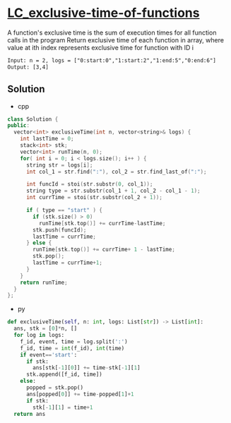 # [LC_exclusive-time-of-functions](https://leetcode.com/problems/exclusive-time-of-functions)

A function's exclusive time is the sum of execution times for all function calls in the program
Return exclusive time of each function in array, where value at ith index represents exclusive time for function with ID i



```txt
Input: n = 2, logs = ["0:start:0","1:start:2","1:end:5","0:end:6"]
Output: [3,4]
```

## Solution

* cpp

```cpp
class Solution {
public:
  vector<int> exclusiveTime(int n, vector<string>& logs) {
    int lastTime = 0;
    stack<int> stk;
    vector<int> runTime(n, 0);
    for( int i = 0; i < logs.size(); i++ ) {
      string str = logs[i];
      int col_1 = str.find(":"), col_2 = str.find_last_of(":");

      int funcId = stoi(str.substr(0, col_1));
      string type = str.substr(col_1 + 1, col_2 - col_1 - 1);
      int currTime = stoi(str.substr(col_2 + 1));

      if ( type == "start" ) {
        if (stk.size() > 0)
          runTime[stk.top()] += currTime-lastTime;
        stk.push(funcId);
        lastTime = currTime;
      } else {
        runTime[stk.top()] += currTime+ 1 - lastTime;
        stk.pop();
        lastTime = currTime+1;
      }
    }
    return runTime;
  }
};
```

* py

```py
def exclusiveTime(self, n: int, logs: List[str]) -> List[int]:
  ans, stk = [0]*n, []
  for log in logs:
    f_id, event, time = log.split(':')
    f_id, time = int(f_id), int(time)
    if event=='start':
      if stk:
        ans[stk[-1][0]] += time-stk[-1][1]
      stk.append([f_id, time])
    else:
      popped = stk.pop()
      ans[popped[0]] += time-popped[1]+1
      if stk:
        stk[-1][1] = time+1
  return ans
```
